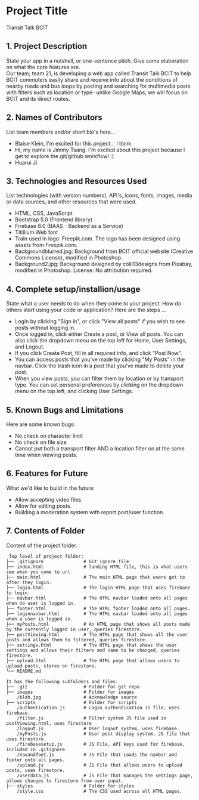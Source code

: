 # Project Title
Transit Talk BCIT

## 1. Project Description
State your app in a nutshell, or one-sentence pitch. Give some elaboration on what the core features are.  
Our team, team 21, is developing a web app called Transit Talk BCIT to help BCIT commuters easily share and receive info about the conditions of nearby roads and bus loops by posting and searching for multimedia posts with filters such as location or type- unlike Google Maps, we will focus on BCIT and its direct routes.


## 2. Names of Contributors
List team members and/or short bio's here... 
* Blaise Klein, I'm excited for this project... I think
* Hi, my name is Jimmy Tsang. I'm excited about this project because I get to explore the git/github workflow! :)
* Huarui Ji

## 3. Technologies and Resources Used
List technologies (with version numbers), API's, icons, fonts, images, media or data sources, and other resources that were used.
* HTML, CSS, JavaScript
* Bootstrap 5.0 (Frontend library)
* Firebase 8.0 (BAAS - Backend as a Service)
* Titillium Web font
* Train used in logo: Freepik.com. The logo has been designed using assets from Freepik.com.
* Backgroundblurred.jpg: Background from BCIT official website (Creative Commons License), modified in Photoshop.
* Background2.jpg: Background designed by colli13designs from Pixabay, modified in Photoshop. License: No attribution required.

## 4. Complete setup/installion/usage
State what a user needs to do when they come to your project.  How do others start using your code or application?
Here are the steps ...
* Login by clicking "Sign in", or click "View all posts" if you wish to see posts without logging in.
* Once logged in, click either Create a post, or View all posts. You can also click the dropdown menu on the top left for Home, User Settings, and Logout.
* If you click Create Post, fill in all required info, and click "Post Now". 
* You can access posts that you've made by clicking "My Posts" in the navbar. Click the trash icon in a post that you've made to delete your post.
* When you view posts, you can filter them by location or by transport type. You can set personal preferences by clicking on the dropdown menu on the top left, and clicking User Settings.

## 5. Known Bugs and Limitations
Here are some known bugs:
* No check on character limit 
* No check on file size
* Cannot put both a transport filter AND a location filter on at the same time when viewing posts.

## 6. Features for Future
What we'd like to build in the future:
* Allow accepting video files.
* Allow for editing posts.
* Building a moderation system with report post/user function.
	
## 7. Contents of Folder
Content of the project folder:

```
 Top level of project folder: 
├── .gitignore               # Git ignore file
├── index.html               # landing HTML file, this is what users see when you come to url
├── main.html                # The main HTML page that users get to after they login.
├── login.html               # The login HTML page that uses firebase to login.
├── navbar.html              # The HTML navbar loaded onto all pages when no user is logged in.
├── footer.html              # The HTML footer loaded onto all pages.
├── loginnavbar.html         # The HTML navbar loaded onto all pages when a user is logged in.
├── myPosts.html             # An HTML page that shows all posts made by the currently logged in user, queries firestore.
├── postViewing.html         # The HTML page that shows all the user posts and allows them to filtered, queries firestore.
├── settings.html            # The HTML page that shows the user settings and allows their filters and name to be changed, queries firestore.
├── upload.html              # The HTML page that allows users to upload posts, stores on firestore.
└── README.md

It has the following subfolders and files:
├── .git                     # Folder for git repo
├── images                   # Folder for images
    /blah.jpg                # Acknowledge source
├── scripts                  # Folder for scripts
    /authentication.js       # Login authentication JS file, uses firebase.
    /filter.js               # Filter system JS file used in postViewing.html, uses firestore
    /logout.js               # User logout system, uses firebase.
    /myPosts.js              # User post display system, JS file that uses firestore.
    /firebasesetup.js        # JS File, API keys used for firebase, included in .gitignore
    /navandfoot.js           # JS FIle that Loads the navbar and footer onto all pages.
    /upload.js               # JS File that allows users to upload posts, uses firestore.
    /userdata.js             # JS File that manages the settings page, allows changes to firestore from user input.
├── styles                   # Folder for styles
    /style.css               # The CSS used across all HTML pages. 



```


